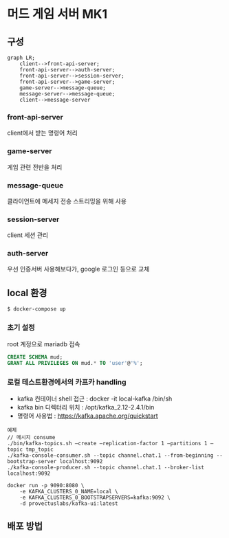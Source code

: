 # 머드 게임 서버 MK1

## 구성

```mermaid
graph LR;
    client-->front-api-server;
    front-api-server-->auth-server;
    front-api-server-->session-server;
    front-api-server-->game-server;
    game-server-->message-queue;
    message-server-->message-queue;
    client-->message-server
```

### front-api-server

client에서 받는 명령어 처리

### game-server

게임 관련 전반을 처리

### message-queue

클라이언트에 메세지 전송 스트리밍을 위해 사용

### session-server

client 세션 관리

### auth-server

우선 인증서버 사용해보다가, google 로그인 등으로 교체

## local 환경

```shell
$ docker-compose up
```

### 초기 설정

root 계정으로 mariadb 접속
```sql
CREATE SCHEMA mud;
GRANT ALL PRIVILEGES ON mud.* TO 'user'@'%';
```

### 로컬 테스트환경에서의 카프카 handling
* kafka 컨테이너 shell 접근 : docker -it local-kafka /bin/sh
* kafka bin 디렉터리 위치 : /opt/kafka_2.12-2.4.1/bin
* 명령어 사용법 : https://kafka.apache.org/quickstart
```
예제
// 메시지 consume
./bin/kafka-topics.sh –create –replication-factor 1 –partitions 1 –topic tmp_topic
./kafka-console-consumer.sh --topic channel.chat.1 --from-beginning --bootstrap-server localhost:9092
./kafka-console-producer.sh --topic channel.chat.1 --broker-list localhost:9092

docker run -p 9090:8080 \
	-e KAFKA_CLUSTERS_0_NAME=local \
	-e KAFKA_CLUSTERS_0_BOOTSTRAPSERVERS=kafka:9092 \
	-d provectuslabs/kafka-ui:latest
```

## 배포 방법


